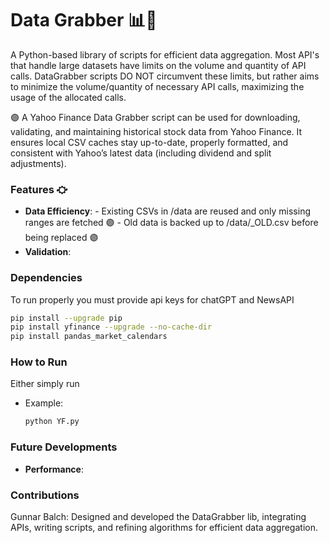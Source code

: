# Data Grabber 📊🤛
A Python-based library of scripts for efficient data aggregation. Most API's that handle large datasets have limits on the volume and quantity of API calls. DataGrabber scripts DO NOT circumvent these limits, but rather aims to minimize the volume/quantity of necessary API calls, maximizing the usage of the allocated calls. 

🟣 A Yahoo Finance Data Grabber script can be used for downloading, validating, and maintaining historical stock data from Yahoo Finance. It ensures local CSV caches stay up-to-date, properly formatted, and consistent with Yahoo’s latest data (including dividend and split adjustments).

### Features ⛮
- **Data Efficiency**:
      - Existing CSVs in /data are reused and only missing ranges are fetched 🟣
      - Old data is backed up to /data/<symbol>_OLD.csv before being replaced 🟣
- **Validation**:
        
           
### Dependencies
To run properly you must provide api keys for chatGPT and NewsAPI
```bash
pip install --upgrade pip
pip install yfinance --upgrade --no-cache-dir
pip install pandas_market_calendars

```
### How to Run
Either simply run 
- Example:
  ```bash
  python YF.py
  ```

### Future Developments
- **Performance**: 

### Contributions
Gunnar Balch: Designed and developed the DataGrabber lib, integrating APIs, writing scripts, and refining algorithms for efficient data aggregation.



